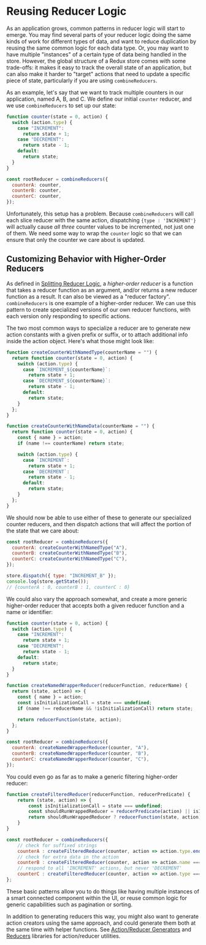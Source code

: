 # Reusing Reducer Logic

As an application grows, common patterns in reducer logic will start to emerge. You may find several parts of your reducer logic doing the same kinds of work for different types of data, and want to reduce duplication by reusing the same common logic for each data type. Or, you may want to have multiple "instances" of a certain type of data being handled in the store. However, the global structure of a Redux store comes with some trade-offs: it makes it easy to track the overall state of an application, but can also make it harder to "target" actions that need to update a specific piece of state, particularly if you are using `combineReducers`.

As an example, let's say that we want to track multiple counters in our application, named A, B, and C. We define our initial `counter` reducer, and we use `combineReducers` to set up our state:

```js
function counter(state = 0, action) {
  switch (action.type) {
    case "INCREMENT":
      return state + 1;
    case "DECREMENT":
      return state - 1;
    default:
      return state;
  }
}

const rootReducer = combineReducers({
  counterA: counter,
  counterB: counter,
  counterC: counter,
});
```

Unfortunately, this setup has a problem. Because `combineReducers` will call each slice reducer with the same action, dispatching `{type : 'INCREMENT'}` will actually cause _all three_ counter values to be incremented, not just one of them. We need some way to wrap the `counter` logic so that we can ensure that only the counter we care about is updated.

## Customizing Behavior with Higher-Order Reducers

As defined in [Splitting Reducer Logic](SplittingReducerLogic.md), a _higher-order reducer_ is a function that takes a reducer function as an argument, and/or returns a new reducer function as a result. It can also be viewed as a "reducer factory". `combineReducers` is one example of a higher-order reducer. We can use this pattern to create specialized versions of our own reducer functions, with each version only responding to specific actions.

The two most common ways to specialize a reducer are to generate new action constants with a given prefix or suffix, or to attach additional info inside the action object. Here's what those might look like:

```js
function createCounterWithNamedType(counterName = "") {
  return function counter(state = 0, action) {
    switch (action.type) {
      case `INCREMENT_${counterName}`:
        return state + 1;
      case `DECREMENT_${counterName}`:
        return state - 1;
      default:
        return state;
    }
  };
}

function createCounterWithNameData(counterName = "") {
  return function counter(state = 0, action) {
    const { name } = action;
    if (name !== counterName) return state;

    switch (action.type) {
      case `INCREMENT`:
        return state + 1;
      case `DECREMENT`:
        return state - 1;
      default:
        return state;
    }
  };
}
```

We should now be able to use either of these to generate our specialized counter reducers, and then dispatch actions that will affect the portion of the state that we care about:

```js
const rootReducer = combineReducers({
  counterA: createCounterWithNamedType("A"),
  counterB: createCounterWithNamedType("B"),
  counterC: createCounterWithNamedType("C"),
});

store.dispatch({ type: "INCREMENT_B" });
console.log(store.getState());
// {counterA : 0, counterB : 1, counterC : 0}
```

We could also vary the approach somewhat, and create a more generic higher-order reducer that accepts both a given reducer function and a name or identifier:

```js
function counter(state = 0, action) {
  switch (action.type) {
    case "INCREMENT":
      return state + 1;
    case "DECREMENT":
      return state - 1;
    default:
      return state;
  }
}

function createNamedWrapperReducer(reducerFunction, reducerName) {
  return (state, action) => {
    const { name } = action;
    const isInitializationCall = state === undefined;
    if (name !== reducerName && !isInitializationCall) return state;

    return reducerFunction(state, action);
  };
}

const rootReducer = combineReducers({
  counterA: createNamedWrapperReducer(counter, "A"),
  counterB: createNamedWrapperReducer(counter, "B"),
  counterC: createNamedWrapperReducer(counter, "C"),
});
```

You could even go as far as to make a generic filtering higher-order reducer:

```js
function createFilteredReducer(reducerFunction, reducerPredicate) {
    return (state, action) => {
        const isInitializationCall = state === undefined;
        const shouldRunWrappedReducer = reducerPredicate(action) || isInitializationCall;
        return shouldRunWrappedReducer ? reducerFunction(state, action) : state;
    }
}

const rootReducer = combineReducers({
    // check for suffixed strings
    counterA : createFilteredReducer(counter, action => action.type.endsWith('_A')),
    // check for extra data in the action
    counterB : createFilteredReducer(counter, action => action.name === 'B'),
    // respond to all 'INCREMENT' actions, but never 'DECREMENT'
    counterC : createFilteredReducer(counter, action => action.type === 'INCREMENT')
};
```

These basic patterns allow you to do things like having multiple instances of a smart connected component within the UI, or reuse common logic for generic capabilities such as pagination or sorting.

In addition to generating reducers this way, you might also want to generate action creators using the same approach, and could generate them both at the same time with helper functions. See [Action/Reducer Generators](https://github.com/markerikson/redux-ecosystem-links/blob/master/action-reducer-generators.md) and [Reducers](https://github.com/markerikson/redux-ecosystem-links/blob/master/reducers.md) libraries for action/reducer utilities.
